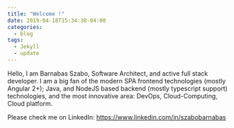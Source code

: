 ```yaml
---
title: "Welcome !"
date: 2019-04-18T15:34:30-04:00
categories:
  - blog
tags:
  - Jekyll
  - update
---
```


Hello, I am Barnabas Szabo, Software Architect, and active full stack
developer.
I am a big fan of the modern SPA frontend technologies (mostly
Angular 2+); Java, and NodeJS based backend (mostly typescript
support) technologies, and the most innovative area: DevOps,
Cloud-Computing, Cloud platform.

Please check me on LinkedIn: https://www.linkedin.com/in/szabobarnabas
